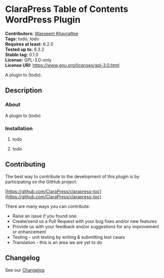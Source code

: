 # ClaraPress Table of Contents WordPress Plugin #

**Contributors:** [Wasseem Khayrattee](https://profiles.wordpress.org/wkhayrattee/)  
**Tags:** todo, todo   
**Requires at least:** 6.2.0  
**Tested up to:** 6.3.2  
**Stable tag:** 0.1.0  
**License:** GPL-3.0-only  
**License URI:** https://www.gnu.org/licenses/gpl-3.0.html  

A plugin to (todo).

## Description ##

### About ###

A plugin to (todo)

### Installation ###

1) todo

2) todo

## Contributing ##

The best way to contribute to the development of this plugin is by participating on the GitHub project:

[https://github.com/ClaraPress/clarapress-toc](https://github.com/ClaraPress/clarapress-toc)

There are many ways you can contribute:

* Raise an issue if you found one
* Create/send us a Pull Request with your bug fixes and/or new features
* Provide us with your feedback and/or suggestions for any improvement or enhancement
* Testing - unit testing by writing & submitting test cases
* Translation - this is an area we are yet to do

## Changelog ##

See our [Changelog](CHANGELOG.md)
